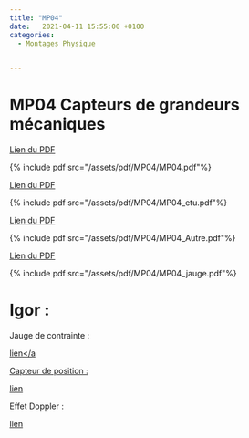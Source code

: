 ```yaml
---
title: "MP04"
date:   2021-04-11 15:55:00 +0100
categories:
  - Montages Physique

  
---
```


# MP04 Capteurs de grandeurs mécaniques

[Lien du PDF](/assets/pdf/MP04/MP04.pdf)

{% include pdf src="/assets/pdf/MP04/MP04.pdf"%}

[Lien du PDF](/assets/pdf/MP04/MP04_etu.pdf)

{% include pdf src="/assets/pdf/MP04/MP04_etu.pdf"%}

[Lien du PDF](/assets/pdf/MP04/MP04_Autre.pdf)

{% include pdf src="/assets/pdf/MP04/MP04_Autre.pdf"%}

[Lien du PDF](/assets/pdf/MP04/MP04_jauge.pdf)

{% include pdf src="/assets/pdf/MP04/MP04_jauge.pdf"%}


# Igor :

Jauge de contrainte :

<a href="/assets/pdf/MP04/029-1_BalanceJaugeContrainte.pxp" download>lien</a

Capteur de position :

<a href="/assets/pdf/MP04/028-1_CapteurPositionLVDT.pxp.pxp" download>lien</a>

Effet Doppler :

<a href="/assets/pdf/MP04/021.1et3_EffetDoppler.pxp" download>lien</a>

